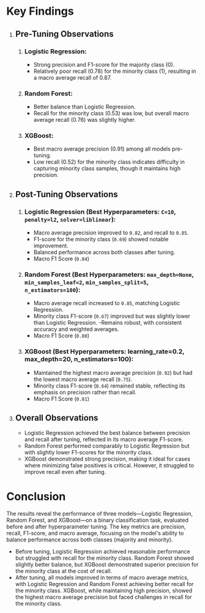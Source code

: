 # Key Findings

1. ## **Pre-Tuning Observations**

    1. ### Logistic Regression:
        - Strong precision and F1-score for the majority class (0).
        - Relatively poor recall (0.78) for the minority class (1), resulting in a macro average recall of 0.87.

    2. ### Random Forest:
        - Better balance than Logistic Regression.
        - Recall for the minority class (0.53) was low, but overall macro average recall (0.76) was slightly higher.

    3. ### XGBoost:
        - Best macro average precision (0.91) among all models pre-tuning.
        - Low recall (0.52) for the minority class indicates difficulty in capturing minority class samples, though it maintains high precision.

2. ## **Post-Tuning Observations**

    1. ### Logistic Regression (Best Hyperparameters: `C=10`, `penalty=l2`, `solver=liblinear`):

        - Macro average precision improved to `0.82`, and recall to `0.85`.
        - F1-score for the minority class (`0.69`) showed notable improvement.
        - Balanced performance across both classes after tuning.
        - Macro F1 Score (`0.84`)

    2. ### **Random Forest (Best Hyperparameters: `max_depth=None`, `min_samples_leaf=2`, `min_samples_split=5`, `n_estimators=100`):**

        - Macro average recall increased to `0.85`, matching Logistic Regression.
        - Minority class F1-score (`0.67`) improved but was slightly lower than Logistic Regression.
        -Remains robust, with consistent accuracy and weighted averages.
        - Macro F1 Score (`0.80`)
    3. ### **XGBoost (Best Hyperparameters: learning_rate=0.2, max_depth=20, n_estimators=100):**

        - Maintained the highest macro average precision (`0.92`) but had the lowest macro average recall (`0.75`).
        - Minority class F1-score (`0.64`) remained stable, reflecting its emphasis on precision rather than recall.
        - Macro F1 Score (`0.81`)

3. ## **Overall Observations**
    - Logistic Regression achieved the best balance between precision and recall after tuning, reflected in its macro average F1-score.
    - Random Forest performed comparably to Logistic Regression but with slightly lower F1-scores for the minority class.
    - XGBoost demonstrated strong precision, making it ideal for cases where minimizing false positives is critical. However, it struggled to improve recall even after tuning.

# Conclusion
The results reveal the performance of three models—Logistic Regression, Random Forest, and XGBoost—on a binary classification task, evaluated before and after hyperparameter tuning. The key metrics are precision, recall, F1-score, and macro average, focusing on the model's ability to balance performance across both classes (majority and minority).

- Before tuning, Logistic Regression achieved reasonable performance but struggled with recall for the minority class. Random Forest showed slightly better balance, but XGBoost demonstrated superior precision for the minority class at the cost of recall.
- After tuning, all models improved in terms of macro average metrics, with Logistic Regression and Random Forest achieving better recall for the minority class. XGBoost, while maintaining high precision, showed the highest macro average precision but faced challenges in recall for the minority class.

